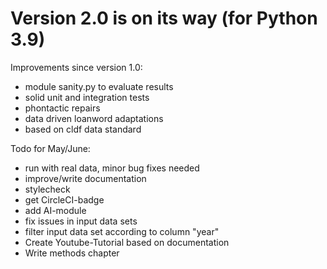 # Version 2.0 is on its way (for Python 3.9)

Improvements since version 1.0:

- module sanity.py to evaluate results
- solid unit and integration tests
- phontactic repairs
- data driven loanword adaptations
- based on cldf data standard

Todo for May/June:

- run with real data, minor bug fixes needed
- improve/write documentation
- stylecheck
- get CircleCI-badge
- add AI-module
- fix issues in input data sets
- filter input data set according to column "year"
- Create Youtube-Tutorial based on documentation
- Write methods chapter
